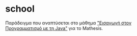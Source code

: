 # school
Παράδειγμα που αναπτύσεται στο μάθημα ["Εισαγωγή στον Προγραμματισμό με τη Java"](https://mathesis.cup.gr/courses/course-v1:ComputerScience+CS2.1+22A/course/) για το Mathesis.
